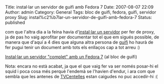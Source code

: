 Title: instal·lar un servidor de guifi amb Fedora 7
Date: 2007-08-07 22:09
Author: admin
Category: General
Tags: bloc de guifi, fedora, guifi, servidor proxy
Slug: instal%c2%b7lar-un-servidor-de-guifi-amb-fedora-7
Status: published

com que l'altra dia a la feina havia d'<a href="http://guifi.net/ca/guifi/device/5614" target="_blank" rel="noopener">instal·lar un servidor</a> per fer de proxy, ja de pas ho vaig aprofitar per documentar tot el que em sigués possible, de manera que d'aquí a 4 dies que alguna altra persona de <a href="http://guifi.net" target="_blank" rel="noopener">guifi</a> ho haurà de fer pugui tenir un document amb tots els enllaços cap a tot arreu :)

<a href="http://guifi.net/ca/node/10234" target="_blank" rel="noopener">Instal·lar un servidor "complet" amb un Fedora 7</a> (al bloc de guifi)

Nota: encara no està acabat, ja que el que vaig fer va ser només posar-hi el squid i poca cosa més perquè l'endemà se l'havien d'endur, i ara com que sembla que les antenes de <a href="http://guifi.net/ca/node/7602" target="_blank" rel="noopener">TVCentelles</a> estan caigudes no puc accedir-hi :(
